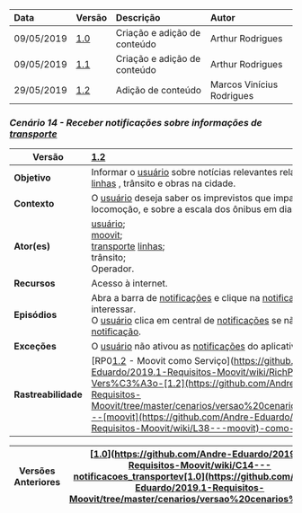|Data|Versão|Descrição|Autor|
|:---|:---|:---|:---|
|09/05/2019|[1.0](https://github.com/Andre-Eduardo/2019.1-Requisitos-Moovit/tree/master/cenarios/versao%20cenarios%201.0)|Criação e adição de conteúdo|Arthur Rodrigues|
|09/05/2019|[1.1](https://github.com/Andre-Eduardo/2019.1-Requisitos-Moovit/tree/master/cenarios/versao%20cenarios%201.1)|Criação e adição de conteúdo|Arthur Rodrigues|
|29/05/2019|[1.2](https://github.com/Andre-Eduardo/2019.1-Requisitos-Moovit/tree/master/cenarios/versao%20cenarios%201.2)|Adição de conteúdo|Marcos Vinícius Rodrigues|

### ***<a name="Receber Notificações Sobre Informações De Transporte">Cenário 14 - Receber notificações sobre informações de [transporte](https://github.com/Andre-Eduardo/2019.1-Requisitos-Moovit/wiki/L63---transporte)</a>***
|**Versão**| [1.2](https://github.com/Andre-Eduardo/2019.1-Requisitos-Moovit/tree/master/cenarios/versao%20cenarios%201.2)
|--|:--|
|**Objetivo**|Informar o [usuário](https://github.com/Andre-Eduardo/2019.1-Requisitos-Moovit/wiki/L65-Usu%C3%A1rio) sobre notícias relevantes relacionadas a [rotas](https://github.com/Andre-Eduardo/2019.1-Requisitos-Moovit/wiki/L58---rota), [linhas](https://github.com/Andre-Eduardo/2019.1-Requisitos-Moovit/wiki/L30---linhas) , trânsito e obras na cidade. |
|**Contexto**|O [usuário](https://github.com/Andre-Eduardo/2019.1-Requisitos-Moovit/wiki/L65-Usu%C3%A1rio) deseja saber os imprevistos que impactam sua na locomoção, e sobre a escala dos ônibus em dias não-úteis.
|**Ator(es)**|[usuário](https://github.com/Andre-Eduardo/2019.1-Requisitos-Moovit/wiki/L65-Usu%C3%A1rio);<br> [moovit](https://github.com/Andre-Eduardo/2019.1-Requisitos-Moovit/wiki/L38---moovit);<br> [transporte](https://github.com/Andre-Eduardo/2019.1-Requisitos-Moovit/wiki/L63---transporte) [linhas](https://github.com/Andre-Eduardo/2019.1-Requisitos-Moovit/wiki/L30---linhas);<br> trânsito;<br> Operador. |
|**Recursos**|Acesso à internet.|
|**Episódios**|Abra a barra de [notificações](https://github.com/Andre-Eduardo/2019.1-Requisitos-Moovit/wiki/L38-notifica%C3%A7ao) e clique na [notificação](https://github.com/Andre-Eduardo/2019.1-Requisitos-Moovit/wiki/L38-notifica%C3%A7ao) que lhe interessar.<br> O [usuário](https://github.com/Andre-Eduardo/2019.1-Requisitos-Moovit/wiki/L65-Usu%C3%A1rio) clica em central de [notificações](https://github.com/Andre-Eduardo/2019.1-Requisitos-Moovit/wiki/L38-notifica%C3%A7ao) se não receber a [notificação](https://github.com/Andre-Eduardo/2019.1-Requisitos-Moovit/wiki/L38-notifica%C3%A7ao). |
|**Exceções**|O [usuário](https://github.com/Andre-Eduardo/2019.1-Requisitos-Moovit/wiki/L65-Usu%C3%A1rio) não ativou as [notificações](https://github.com/Andre-Eduardo/2019.1-Requisitos-Moovit/wiki/L38-notifica%C3%A7ao) do aplicativo. |
|**Rastreabilidade**| [RP0[1.2](https://github.com/Andre-Eduardo/2019.1-Requisitos-Moovit/tree/master/cenarios/versao%20cenarios%201.2) - Moovit como Serviço](https://github.com/Andre-Eduardo/2019.1-Requisitos-Moovit/wiki/RichPicture-Vers%C3%A3o-[1.2](https://github.com/Andre-Eduardo/2019.1-Requisitos-Moovit/tree/master/cenarios/versao%20cenarios%201.2)#rp012---[moovit](https://github.com/Andre-Eduardo/2019.1-Requisitos-Moovit/wiki/L38---moovit)-como-servi%C3%A7o)

|Versões Anteriores|[[1.0](https://github.com/Andre-Eduardo/2019.1-Requisitos-Moovit/tree/master/cenarios/versao%20cenarios%201.0)](https://github.com/Andre-Eduardo/2019.1-Requisitos-Moovit/wiki/C14---notificacoes_transportev[1.0](https://github.com/Andre-Eduardo/2019.1-Requisitos-Moovit/tree/master/cenarios/versao%20cenarios%201.0))|
|--|--|